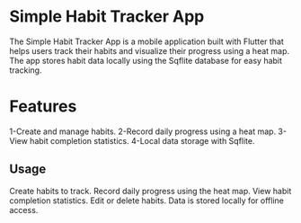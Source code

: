 # Simple Habit Tracker App

The Simple Habit Tracker App is a mobile application built with Flutter that helps users track their habits and visualize their progress using a heat map. The app stores habit data locally using the Sqflite database for easy habit tracking.

# Features

1-Create and manage habits.
2-Record daily progress using a heat map.
3-View habit completion statistics.
4-Local data storage with Sqflite.

## Usage

Create habits to track.
Record daily progress using the heat map.
View habit completion statistics.
Edit or delete habits.
Data is stored locally for offline access.
